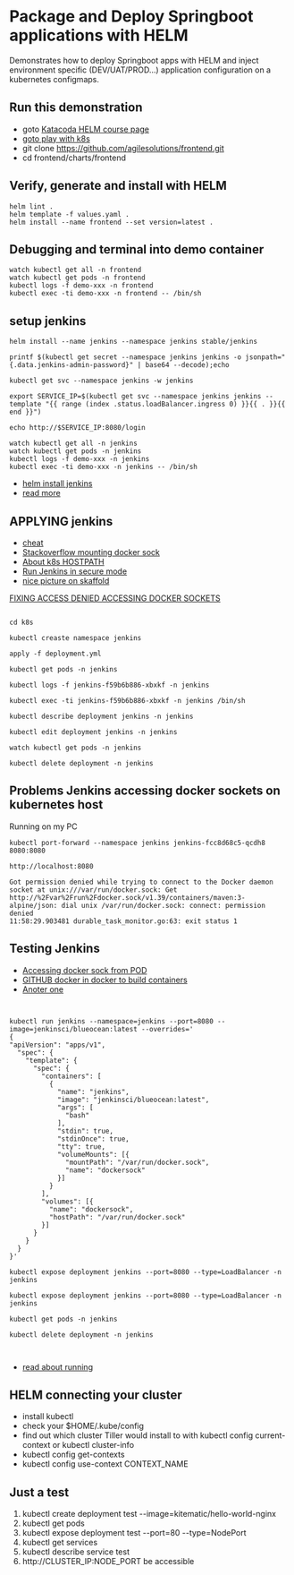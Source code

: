 # Package and Deploy Springboot applications with HELM 
Demonstrates how to deploy Springboot apps with HELM and inject environment specific (DEV/UAT/PROD...) application configuration on a kubernetes configmaps.

## Run this demonstration

* goto [Katacoda HELM course page](https://www.katacoda.com/courses/kubernetes/helm-package-manager)
* [goto play with k8s](https://labs.play-with-k8s.com/)
* git clone https://github.com/agilesolutions/frontend.git
* cd frontend/charts/frontend

## Verify, generate and install with HELM

```
helm lint .
helm template -f values.yaml .
helm install --name frontend --set version=latest .
```

## Debugging and terminal into demo container

```
watch kubectl get all -n frontend
watch kubectl get pods -n frontend
kubectl logs -f demo-xxx -n frontend
kubectl exec -ti demo-xxx -n frontend -- /bin/sh
```

## setup jenkins

```
helm install --name jenkins --namespace jenkins stable/jenkins

printf $(kubectl get secret --namespace jenkins jenkins -o jsonpath="{.data.jenkins-admin-password}" | base64 --decode);echo

kubectl get svc --namespace jenkins -w jenkins

export SERVICE_IP=$(kubectl get svc --namespace jenkins jenkins --template "{{ range (index .status.loadBalancer.ingress 0) }}{{ . }}{{ end }}")

echo http://$SERVICE_IP:8080/login

watch kubectl get all -n jenkins
watch kubectl get pods -n jenkins
kubectl logs -f demo-xxx -n jenkins
kubectl exec -ti demo-xxx -n jenkins -- /bin/sh

```

* [helm install jenkins](https://akomljen.com/set-up-a-jenkins-ci-cd-pipeline-with-kubernetes/)
* [read more ](https://cloud.google.com/solutions/jenkins-on-container-engine)

## APPLYING jenkins

* [cheat](https://kubernetes.io/docs/reference/kubectl/cheatsheet/)
* [Stackoverflow mounting docker sock](https://stackoverflow.com/questions/45165855/kubernetes-configure-deployment-to-mount-directory-from-local-kubernetes-host)
* [About k8s HOSTPATH](https://kubernetes.io/docs/concepts/storage/volumes/#hostpath)
* [Run Jenkins in secure mode](https://devops.stackexchange.com/questions/2506/docker-in-kubernetes-deployment)
* [nice picture on skaffold](https://www.ibm.com/cloud/container-service?cm_mmc=Search_Google-_-Hybrid+Cloud_Cloud+Platform+Digital-_-WW_IDA-_-%2Bkubernetes_b&cm_mmca1=000023UA&cm_mmca2=10010608&cm_mmca7=1003284&cm_mmca8=kwd-88228236663&cm_mmca9=EAIaIQobChMIgt7otYO85QIV2ON3Ch3k-wsHEAAYASAAEgI4rfD_BwE&cm_mmca10=376193097037&cm_mmca11=b&gclid=EAIaIQobChMIgt7otYO85QIV2ON3Ch3k-wsHEAAYASAAEgI4rfD_BwE&gclsrc=aw.ds)

[FIXING ACCESS DENIED ACCESSING DOCKER SOCKETS](https://stackoverflow.com/questions/56270070/permission-denied-when-connecting-to-docker-daemon-on-jenkinsci-blueocean-image)


```

cd k8s

kubectl creaste namespace jenkins

apply -f deployment.yml

kubectl get pods -n jenkins

kubectl logs -f jenkins-f59b6b886-xbxkf -n jenkins

kubectl exec -ti jenkins-f59b6b886-xbxkf -n jenkins /bin/sh

kubectl describe deployment jenkins -n jenkins

kubectl edit deployment jenkins -n jenkins

watch kubectl get pods -n jenkins

kubectl delete deployment -n jenkins

```

## Problems Jenkins accessing docker sockets on kubernetes host

Running on my PC

```
kubectl port-forward --namespace jenkins jenkins-fcc8d68c5-qcdh8 8080:8080

http://localhost:8080
```


```
Got permission denied while trying to connect to the Docker daemon socket at unix:///var/run/docker.sock: Get http://%2Fvar%2Frun%2Fdocker.sock/v1.39/containers/maven:3-alpine/json: dial unix /var/run/docker.sock: connect: permission denied
11:58:29.903481 durable_task_monitor.go:63: exit status 1
```

## Testing Jenkins

* [Accessing docker sock from POD](https://estl.tech/accessing-docker-from-a-kubernetes-pod-68996709c04b)
* [GITHUB docker in docker to build containers](https://github.com/kubeflow/pipelines/issues/561)
* [Anoter one](https://github.com/argoproj/argo/issues/826)

```
 

kubectl run jenkins --namespace=jenkins --port=8080 --image=jenkinsci/blueocean:latest --overrides='
{
"apiVersion": "apps/v1",
  "spec": {
    "template": {
      "spec": {
        "containers": [
          {
            "name": "jenkins",
            "image": "jenkinsci/blueocean:latest",
            "args": [
              "bash"
            ],
            "stdin": true,
            "stdinOnce": true,
            "tty": true,
            "volumeMounts": [{
              "mountPath": "/var/run/docker.sock",
              "name": "dockersock"
            }]
          }
        ],
        "volumes": [{
          "name": "dockersock",
          "hostPath": "/var/run/docker.sock"
        }]
      }
    }
  }
}'

kubectl expose deployment jenkins --port=8080 --type=LoadBalancer -n jenkins

kubectl expose deployment jenkins --port=8080 --type=LoadBalancer -n jenkins

kubectl get pods -n jenkins

kubectl delete deployment -n jenkins



```

* [read about running](https://kubernetes.io/docs/tasks/access-application-cluster/ingress-minikube/)


## HELM connecting your cluster

* install kubectl 
* check your $HOME/.kube/config
* find out which cluster Tiller would install to with kubectl config current-context or kubectl cluster-info
* kubectl config get-contexts
* kubectl config use-context CONTEXT_NAME

## Just a test

1. kubectl create deployment test --image=kitematic/hello-world-nginx
2. kubectl get pods
3. kubectl expose deployment test --port=80 --type=NodePort
4. kubectl get services
5. kubectl describe service test
6. http://CLUSTER_IP:NODE_PORT be accessible
